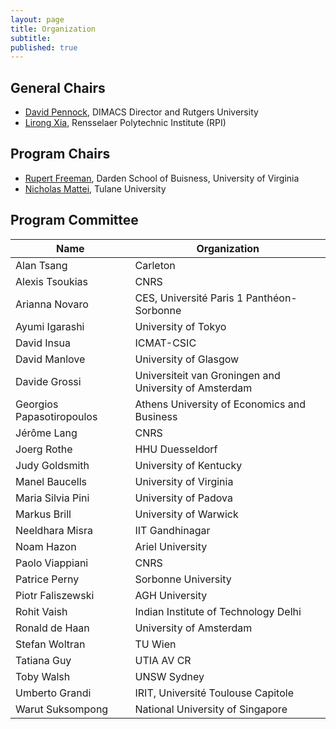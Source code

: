 ```yaml
---
layout: page
title: Organization
subtitle:
published: true
---
```


## General Chairs
* [David Pennock](https://dpennock.com/), DIMACS Director and Rutgers University
* [Lirong Xia](https://www.cs.rpi.edu/~xial/), Rensselaer Polytechnic Institute (RPI)


## Program Chairs
* [Rupert Freeman](https://www.rupertfreeman.com/), Darden School of Buisness, University of Virginia
* [Nicholas Mattei](http://www.nickmattei.net/), Tulane University

## Program Committee

| **Name**                  | **Organization**                                       |
|---------------------------|--------------------------------------------------------|
| Alan Tsang                | Carleton                                               |
| Alexis Tsoukias           | CNRS                                                   |
| Arianna Novaro            | CES, Université Paris 1 Panthéon-Sorbonne              |
| Ayumi Igarashi            | University of Tokyo                                    |
| David Insua               | ICMAT-CSIC                                             |
| David Manlove             | University of Glasgow                                  |
| Davide Grossi             | Universiteit van Groningen and University of Amsterdam |
| Georgios Papasotiropoulos | Athens University of Economics and Business            |
| Jérôme Lang               | CNRS                                                   |
| Joerg Rothe               | HHU Duesseldorf                                        |
| Judy Goldsmith            | University of Kentucky                                 |
| Manel Baucells            | University of Virginia                                 |
| Maria Silvia Pini         | University of Padova                                   |
| Markus Brill              | University of Warwick                                  |
| Neeldhara Misra           | IIT Gandhinagar                                        |
| Noam Hazon                | Ariel University                                       |
| Paolo Viappiani           | CNRS                                                   |
| Patrice Perny             | Sorbonne University                                    |
| Piotr Faliszewski         | AGH University                                         |
| Rohit Vaish               | Indian Institute of Technology Delhi                   |
| Ronald de Haan            | University of Amsterdam                                |
| Stefan Woltran            | TU Wien                                                |
| Tatiana Guy               | UTIA AV CR                                             |
| Toby    Walsh             | UNSW Sydney                                            |
| Umberto Grandi            | IRIT, Université Toulouse Capitole                     |
| Warut Suksompong          | National University of Singapore                       |

